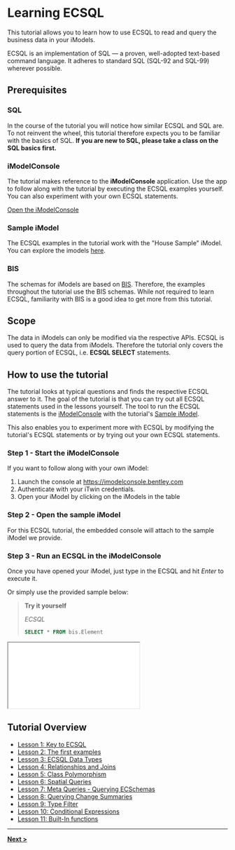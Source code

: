 # Learning ECSQL

This tutorial allows you to learn how to use ECSQL to read and query the business data in your iModels.

ECSQL is an implementation of SQL — a proven, well-adopted text-based command language. It adheres to
standard SQL (SQL-92 and SQL-99) wherever possible.

## Prerequisites

### SQL

In the course of the tutorial you will notice how similar ECSQL and SQL are. To not reinvent the wheel, this tutorial therefore expects you to be familiar with the basics of SQL. **If you are new to SQL, please take a class on the SQL basics first.**

### iModelConsole

The tutorial makes reference to the **iModelConsole** application.  Use the app to follow along with the tutorial by executing the ECSQL examples yourself.  You can also experiment with your own ECSQL statements.

[Open the iModelConsole](https://imodelconsole.bentley.com/)

### Sample iModel

The ECSQL examples in the tutorial work with the "House Sample" iModel. You can explore the imodels [here](https://imodeljs.org/sample-showcase/).

### BIS

The schemas for iModels are based on [BIS](../../bis/index.md). Therefore, the examples throughout the tutorial use the BIS schemas. While not required to learn ECSQL, familiarity with BIS is a good idea to get more from this tutorial.

## Scope

The data in iModels can only be modified via the respective APIs. ECSQL is used to query the data from iModels. Therefore the tutorial only covers the query portion of ECSQL, i.e. **ECSQL SELECT** statements.

## How to use the tutorial

The tutorial looks at typical questions and finds the respective ECSQL answer to it. The goal of the tutorial is that you can try out all ECSQL statements used in the lessons yourself. The tool to run the ECSQL statements is the [iModelConsole](#imodelconsole) with the tutorial's [Sample iModel](#sample-imodel).

This also enables you to experiment more with ECSQL by modifying the tutorial's ECSQL statements or by trying out your own ECSQL statements.

### Step 1 - Start the iModelConsole

If you want to follow along with your own iModel:

1. Launch the console at <https://imodelconsole.bentley.com>
2. Authenticate with your iTwin credentials.
3. Open your iModel by clicking on the iModels in the table

### Step 2 - Open the sample iModel

For this ECSQL tutorial, the embedded console will attach to the sample iModel we provide.

### Step 3 - Run an ECSQL in the iModelConsole

Once you have opened your iModel, just type in the ECSQL and hit *Enter* to execute it.

Or simply use the provided sample below:

> **Try it yourself**
>
> *ECSQL*
>
> ```sql
> SELECT * FROM bis.Element
> ```

<iframe class="embedded-console" src="/console/?imodel=House Sample Bak&query=SELECT * FROM bis.Element"></iframe>

## Tutorial Overview

- [Lesson 1: Key to ECSQL](./KeyToECSQL.md)
- [Lesson 2: The first examples](./FirstExamples.md)
- [Lesson 3: ECSQL Data Types](./ECSQLDataTypes.md)
- [Lesson 4: Relationships and Joins](./Joins.md)
- [Lesson 5: Class Polymorphism](./PolymorphicQueries.md)
- [Lesson 6: Spatial Queries](./SpatialQueries.md)
- [Lesson 7: Meta Queries - Querying ECSchemas](./MetaQueries.md)
- [Lesson 8: Querying Change Summaries](./ChangeSummaryQueries.md)
- [Lesson 9: Type Filter](./TypeFilter.md)
- [Lesson 10: Conditional Expressions](./ConditionalExpr.md)
- [Lesson 11: Built-In functions](./BuiltInFunctions.md)

---

[**Next >**](./KeyToECSQL.md)
